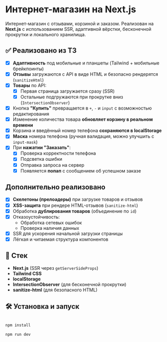 # Интернет-магазин на Next.js

Интернет-магазин с отзывами, корзиной и заказом. Реализован на **Next.js** с использованием SSR, адаптивной вёрстки, бесконечной прокрутки и локального хранилища.

## ✅ Реализовано из ТЗ

- [x] **Адаптивность** под мобильные и планшеты (Tailwind + мобильные брейкпоинты)
- [x] **Отзывы** загружаются с API в виде HTML и безопасно рендерятся (`sanitizeHtml`)
- [x] **Товары** по API:
  - [x] Первая страница загружается сразу (SSR)
  - [x] Остальные подгружаются при прокрутке вниз (`IntersectionObserver`)
- [x] Кнопка **"Купить"** превращается в `+`, `-` и `input` с возможностью редактирования
- [x] Изменение количества товара **обновляет корзину в реальном времени**
- [x] Корзина и введённый номер телефона **сохраняются в localStorage**
- [x] **Маска** номера телефона (ручная валидация, можно улучшить с `input-mask`)
- [x] При **нажатии "Заказать"**:
  - [x] Проверка корректности телефона
  - [x] Подсветка ошибки
  - [x] Отправка запроса на сервер
  - [x] Появляется **попап** с сообщением об успешном заказе

## Дополнительно реализовано

- [x] **Скелетоны (прелоадеры)** при загрузке товаров и отзывов
- [x] **XSS-защита** при рендере HTML-отзывов (`sanitize-html`)
- [x] Обработка **дублирования товаров** (объединение по `id`)
- [x] Отказоустойчивость:
  - Обработка сетевых ошибок
  - Проверка наличия данных
- [x] SSR для ускорения начальной загрузки страницы
- [x] Лёгкая и читаемая структура компонентов

## 🚀 Стек

- **Next.js** (SSR через `getServerSideProps`)
- **Tailwind CSS**
- **localStorage**
- **IntersectionObserver** (для бесконечной прокрутки)
- **sanitize-html** (для безопасного HTML)

## 🛠 Установка и запуск

```bash

npm install

npm run dev
```
